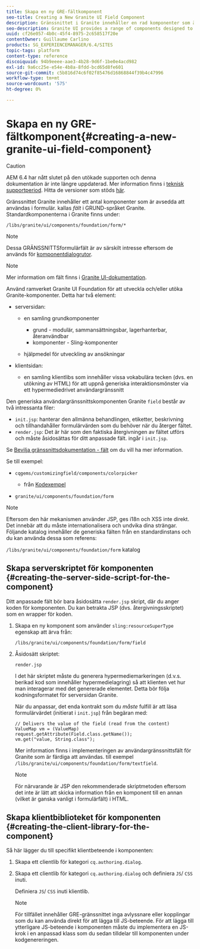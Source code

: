 ```yaml
---
title: Skapa en ny GRE-fältkomponent
seo-title: Creating a New Granite UI Field Component
description: Gränssnittet i Granite innehåller en rad komponenter som är utformade för att användas i formulär, så kallade fält
seo-description: Granite UI provides a range of components designed to be used in forms, called fields
uuid: cf26e057-4b0c-45f4-8975-2c658517f20e
contentOwner: Guillaume Carlino
products: SG_EXPERIENCEMANAGER/6.4/SITES
topic-tags: platform
content-type: reference
discoiquuid: 94b9eeee-aae3-4b28-9d6f-1be0e4acd982
exl-id: 9a6cc25e-e54e-4b8a-8fdd-bcd65d8fe601
source-git-commit: c5b816d74c6f02f85476d16868844f39b4c47996
workflow-type: tm+mt
source-wordcount: '575'
ht-degree: 0%

---
```


# Skapa en ny GRE-fältkomponent{#creating-a-new-granite-ui-field-component}

>[!CAUTION]
>
>AEM 6.4 har nått slutet på den utökade supporten och denna dokumentation är inte längre uppdaterad. Mer information finns i [teknisk supportperiod](https://helpx.adobe.com/support/programs/eol-matrix.html). Hitta de versioner som stöds [här](https://experienceleague.adobe.com/docs/).

Gränssnittet Granite innehåller ett antal komponenter som är avsedda att användas i formulär. kallas *fält* i GRUND-språket Granite. Standardkomponenterna i Granite finns under:

`/libs/granite/ui/components/foundation/form/*`

>[!NOTE]
>
>Dessa GRÄNSSNITTSformulärfält är av särskilt intresse eftersom de används för [komponentdialogrutor](/help/sites-developing/developing-components.md).

>[!NOTE]
>
>Mer information om fält finns i [Granite UI-dokumentation](https://helpx.adobe.com/experience-manager/6-4/sites/developing/using/reference-materials/granite-ui/api/index.html).

Använd ramverket Granite UI Foundation för att utveckla och/eller utöka Granite-komponenter. Detta har två element:

* serversidan:

   * en samling grundkomponenter

      * grund - modulär, sammansättningsbar, lagerhanterbar, återanvändbar
      * komponenter - Sling-komponenter
   * hjälpmedel för utveckling av ansökningar


* klientsidan:

   * en samling klientlibs som innehåller vissa vokabulära tecken (dvs. en utökning av HTML) för att uppnå generiska interaktionsmönster via ett hypermediedrivet användargränssnitt

Den generiska användargränssnittskomponenten Granite `field` består av två intressanta filer:

* `init.jsp`: hanterar den allmänna behandlingen, etiketter, beskrivning och tillhandahåller formulärvärden som du behöver när du återger fältet.
* `render.jsp`: Det är här som den faktiska återgivningen av fältet utförs och måste åsidosättas för ditt anpassade fält. ingår i `init.jsp`.

Se [Bevilja gränssnittsdokumentation - fält](https://helpx.adobe.com/experience-manager/6-4/sites/developing/using/reference-materials/granite-ui/api/jcr_root/libs/granite/ui/components/foundation/form/field/index.html) om du vill ha mer information.

Se till exempel:

* `cqgems/customizingfield/components/colorpicker`

   * från [Kodexempel](/help/sites-developing/developing-components-samples.md#code-sample-how-to-customize-dialog-fields)

* `granite/ui/components/foundation/form`

>[!NOTE]
>
>Eftersom den här mekanismen använder JSP, ges i18n och XSS inte direkt. Det innebär att du måste internationalisera och undvika dina strängar. Följande katalog innehåller de generiska fälten från en standardinstans och du kan använda dessa som referens:
>
>`/libs/granite/ui/components/foundation/form` katalog

## Skapa serverskriptet för komponenten {#creating-the-server-side-script-for-the-component}

Ditt anpassade fält bör bara åsidosätta `render.jsp` skript, där du anger koden för komponenten. Du kan betrakta JSP (dvs. återgivningsskriptet) som en wrapper för koden.

1. Skapa en ny komponent som använder `sling:resourceSuperType` egenskap att ärva från:

   `/libs/granite/ui/components/foundation/form/field`

1. Åsidosätt skriptet:

   `render.jsp`

   I det här skriptet måste du generera hypermediemarkeringen (d.v.s. berikad kod som innehåller hypermedielagring) så att klienten vet hur man interagerar med det genererade elementet. Detta bör följa kodningsformatet för serversidan Granite.

   När du anpassar, det enda kontrakt som du *måste* fulfill är att läsa formulärvärdet (initierat i `init.jsp`) från begäran med:

   ```
   // Delivers the value of the field (read from the content)
   ValueMap vm = (ValueMap) request.getAttribute(Field.class.getName());
   vm.get("value, String.class"); 
   ```

   Mer information finns i implementeringen av användargränssnittsfält för Granite som är färdiga att användas. till exempel `/libs/granite/ui/components/foundation/form/textfield`.

   >[!NOTE]
   >
   >För närvarande är JSP den rekommenderade skriptmetoden eftersom det inte är lätt att skicka information från en komponent till en annan (vilket är ganska vanligt i formulärfält) i HTML.

## Skapa klientbiblioteket för komponenten {#creating-the-client-library-for-the-component}

Så här lägger du till specifikt klientbeteende i komponenten:

1. Skapa ett clientlib för kategori `cq.authoring.dialog`.
1. Skapa ett clientlib för kategori `cq.authoring.dialog` och definiera `JS`/ `CSS` inuti.

   Definiera `JS`/ `CSS` inuti klientlib.

   >[!NOTE]
   >
   >För tillfället innehåller GRE-gränssnittet inga avlyssnare eller kopplingar som du kan använda direkt för att lägga till JS-beteende. För att lägga till ytterligare JS-beteende i komponenten måste du implementera en JS-krok i en anpassad klass som du sedan tilldelar till komponenten under kodgenereringen.
